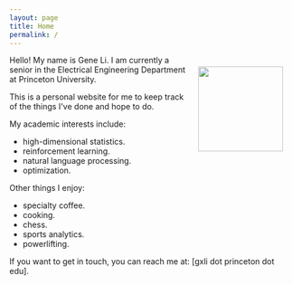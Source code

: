 ```yaml
---
layout: page
title: Home
permalink: /
---
```


<img style="float:right;margin:20px;" src="{{site.url}}/images/picme.jpg" width="150">

Hello! My name is Gene Li. I am currently a senior in the Electrical Engineering Department at Princeton University.

This is a personal website for me to keep track of the things I've done and hope to do.

My academic interests include:
 * high-dimensional statistics.
 * reinforcement learning.
 * natural language processing.
 * optimization.

Other things I enjoy:
 * specialty coffee.
 * cooking.
 * chess.
 * sports analytics.
 * powerlifting.


If you want to get in touch, you can reach me at: [gxli dot princeton dot edu].